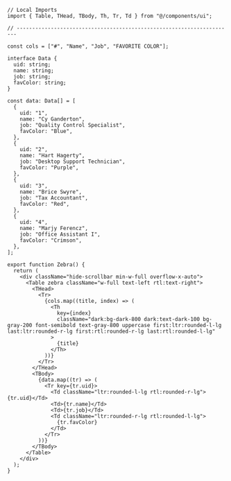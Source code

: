 ﻿```tsx
// Local Imports
import { Table, THead, TBody, Th, Tr, Td } from "@/components/ui";

// ----------------------------------------------------------------------

const cols = ["#", "Name", "Job", "FAVORITE COLOR"];

interface Data {
  uid: string;
  name: string;
  job: string;
  favColor: string;
}

const data: Data[] = [
  {
    uid: "1",
    name: "Cy Ganderton",
    job: "Quality Control Specialist",
    favColor: "Blue",
  },
  {
    uid: "2",
    name: "Hart Hagerty",
    job: "Desktop Support Technician",
    favColor: "Purple",
  },
  {
    uid: "3",
    name: "Brice Swyre",
    job: "Tax Accountant",
    favColor: "Red",
  },
  {
    uid: "4",
    name: "Marjy Ferencz",
    job: "Office Assistant I",
    favColor: "Crimson",
  },
];

export function Zebra() {
  return (
    <div className="hide-scrollbar min-w-full overflow-x-auto">
      <Table zebra className="w-full text-left rtl:text-right">
        <THead>
          <Tr>
            {cols.map((title, index) => (
              <Th
                key={index}
                className="dark:bg-dark-800 dark:text-dark-100 bg-gray-200 font-semibold text-gray-800 uppercase first:ltr:rounded-l-lg last:ltr:rounded-r-lg first:rtl:rounded-r-lg last:rtl:rounded-l-lg"
              >
                {title}
              </Th>
            ))}
          </Tr>
        </THead>
        <TBody>
          {data.map((tr) => (
            <Tr key={tr.uid}>
              <Td className="ltr:rounded-l-lg rtl:rounded-r-lg">{tr.uid}</Td>
              <Td>{tr.name}</Td>
              <Td>{tr.job}</Td>
              <Td className="ltr:rounded-r-lg rtl:rounded-l-lg">
                {tr.favColor}
              </Td>
            </Tr>
          ))}
        </TBody>
      </Table>
    </div>
  );
}

```

